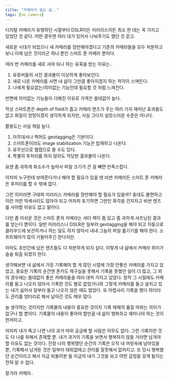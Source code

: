 ```yaml
---
title: "카메라가 없는 삶.."
tags: [no camera]
---
```


디지털 카메라가 유행하던 시절부터 DSLR이든 미러리스이든 최소 한 대는 꼭 가지고 있었던 것 같다. 어떤 경우엔 여러 대가 있어서 나눠주기도 했던 것 같고.

새로운 시대가 되었으니 새 카메라를 장만해야겠다고 기존의 카메라들을 모두 처분하고 보니 이제 남은 것이라곤 하나 뿐인 스마트 폰 카메라 뿐이다.

여러 번 카메라를 새로 사야 되나 하는 유혹을 받는 이유는..

1) 유튜버들의 사진 결과물이 이상하게 좋아보인다.
2) 새로 나온 카메라를 사면 내 삶이 그만큼 좋아지겠지 하는 착각이 스며든다.
3) 나에게 필요없는/의미없는 기능인데 필요할 것 처럼 느껴진다.

반면에 의미없는 기능들이 더해진 이유로 가격은 쓸데없이 높다.

막상 스마트폰은 depth of field가 좁고 카메라 렌즈가 주는 여러 가지 재미난 효과들도 없고 화질이 엉망이겠지 생각하게 되지만, 사실 그다지 실망스러운 수준은 아니다.

활용도는 사실 제일 높다.

1) 아무데서나 찍어도 geotagging은 기본이다.
2) 스마트폰이라도 image stabilization 기능은 탑재하고 나온다.
3) 유무선으로 웹캡으로 쓸 수도 있다.
4) 특별히 후처리를 하지 않아도 적당한 결과물이 나온다.

요샌 좀 과하게 화소수가 높아서 파일 크기가 큰 걸 빼면 만족스럽다. 

어차피 누구한테 보여준다거나 해야 할 필요가 있을 땐 비싼 카메라든 스마트 폰 카메라든 후처리를 할 수 밖에 없다. 

그런 의미라면 구태여 미러리스 카메라를 장만해야 할 필요가 있을까? 휴대도 불편하고 이런 저런 악세사리도 많아야 되고 어차피 포기하면 그만인 화각을 건지자고 비싼 렌즈를 사야할 이유도 없고 말이다. 

다만 좀 아쉬운 것은 스마트 폰의 카메라는 셔터 랙이 좀 있고 좀 과하게 샤프닝된 결과를 얻는다 뿐이다. 일반 미러리스나 DSLR은 일부러 geotagging을 해야 되고 자동으로 클라우드에 보관하거나 하는 일도 하지 않아서 내내 그놈의 파일 옮기기를 해야 한다. 소프트웨어가 많이 거들어주긴 한다지만.

아마도 조만간에 남은 렌즈들도 다 처분하게 되지 싶다. 이렇게 내 삶에서 카메라 취미가 슬슬 퇴출 되겠지 한다. 

생각해보면 내 삶에서 가장 기록해야 할 게 많던 시절에 가장 안좋은 카메라를 가지고 있었고, 중요한 기록의 순간엔 폰카도 제구실을 못해서 기록을 못했던 일이 더 많고, 그 외의 경우에는 쓸데없이 좋은 카메라들을 여러 대씩 가지고 있었다. 정작 그 시절에도 카메라를 들고 나오지 않아서 기록한 것도 별로 없었거니와 그렇게 카메라를 들고 설치고 있는 내가 싫어서 일부러 들고 나오지 않은 때도 많았다. 또 어렵사리 기록을 했다 하더라도 관리를 엉터리로 해서 날아간 것도 매우 많다.

늘 생각하는 것이지만 기록물의 내용이 중요한 것이지 기록 매체의 품질 따위는 의미가 없구나 할 뿐이다. 기록물의 내용이 좋아야 할만큼 내 삶이 행복하고 재미나야 하는 것이 먼저이고.

어차피 내가 죽고 나면 나의 과거 따위 궁금해 할 사람은 아무도 없다. 그런 기록이란 것도 다 나를 위해서 존재할 뿐. 내가 과거의 기록을 보면서 행복하지 않을 거라면 남겨야 할 이유도 없는 것이다. 진정 나의 행복했던 순간의 기록은 오직 내 머릿속에 남아있을 뿐, 기록해서 남겨둔 것은 일부러 태워없에고 관리를 잘못해서 없어지고. 또 당시 행복했던 순간이라고 해서 지금 되돌려본 들 지금의 내가 그것을 보고 어떤 감정을 갖게 될지는 전혀 알 수 없다. 

잘가라 카메라..


